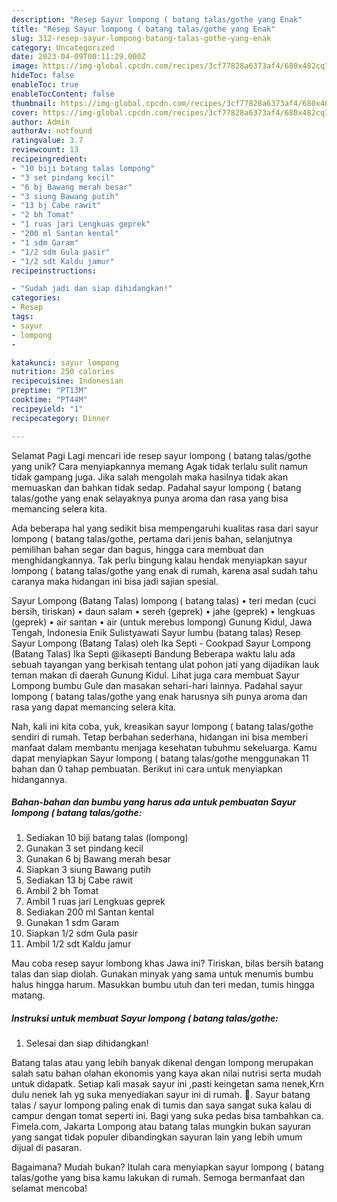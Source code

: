 ```yaml
---
description: "Resep Sayur lompong ( batang talas/gothe yang Enak"
title: "Resep Sayur lompong ( batang talas/gothe yang Enak"
slug: 312-resep-sayur-lompong-batang-talas-gothe-yang-enak
category: Uncategorized
date: 2023-04-09T00:11:29.000Z
image: https://img-global.cpcdn.com/recipes/3cf77828a6373af4/680x482cq70/sayur-lompong-batang-talasgothe-foto-resep-utama.jpg
hideToc: false
enableToc: true
enableTocContent: false
thumbnail: https://img-global.cpcdn.com/recipes/3cf77828a6373af4/680x482cq70/sayur-lompong-batang-talasgothe-foto-resep-utama.jpg
cover: https://img-global.cpcdn.com/recipes/3cf77828a6373af4/680x482cq70/sayur-lompong-batang-talasgothe-foto-resep-utama.jpg
author: Admin
authorAv: notfound
ratingvalue: 3.7
reviewcount: 13
recipeingredient:
- "10 biji batang talas lompong"
- "3 set pindang kecil"
- "6 bj Bawang merah besar"
- "3 siung Bawang putih"
- "13 bj Cabe rawit"
- "2 bh Tomat"
- "1 ruas jari Lengkuas geprek"
- "200 ml Santan kental"
- "1 sdm Garam"
- "1/2 sdm Gula pasir"
- "1/2 sdt Kaldu jamur"
recipeinstructions:

- "Sudah jadi dan siap dihidangkan!"
categories:
- Resep
tags:
- sayur
- lompong
- 

katakunci: sayur lompong  
nutrition: 250 calories
recipecuisine: Indonesian
preptime: "PT13M"
cooktime: "PT44M"
recipeyield: "1"
recipecategory: Dinner

---
```



Selamat Pagi Lagi mencari ide resep sayur lompong ( batang talas/gothe yang unik? Cara menyiapkannya memang Agak tidak terlalu sulit namun tidak gampang juga. Jika salah mengolah maka hasilnya tidak akan memuaskan dan bahkan tidak sedap. Padahal sayur lompong ( batang talas/gothe yang enak selayaknya punya aroma dan rasa yang bisa memancing selera kita.


Ada beberapa hal yang sedikit bisa mempengaruhi kualitas rasa dari sayur lompong ( batang talas/gothe, pertama dari jenis bahan, selanjutnya pemilihan bahan segar dan bagus, hingga cara membuat dan menghidangkannya. Tak perlu bingung kalau hendak menyiapkan sayur lompong ( batang talas/gothe yang enak di rumah, karena asal sudah tahu caranya maka hidangan ini bisa jadi sajian spesial.

Sayur Lompong (Batang Talas) lompong ( batang talas) • teri medan (cuci bersih, tiriskan) • daun salam • sereh (geprek) • jahe (geprek) • lengkuas (geprek) • air santan • air (untuk merebus lompong) Gunung Kidul, Jawa Tengah, Indonesia Enik Sulistyawati Sayur lumbu (batang talas) Resep Sayur Lompong (Batang Talas) oleh Ika Septi - Cookpad Sayur Lompong (Batang Talas) Ika Septi @ikasepti Bandung Beberapa waktu lalu ada sebuah tayangan yang berkisah tentang ulat pohon jati yang dijadikan lauk teman makan di daerah Gunung Kidul. Lihat juga cara membuat Sayur Lompong bumbu Gule dan masakan sehari-hari lainnya. Padahal sayur lompong ( batang talas/gothe yang enak harusnya sih punya aroma dan rasa yang dapat memancing selera kita.


Nah, kali ini kita coba, yuk, kreasikan sayur lompong ( batang talas/gothe sendiri di rumah. Tetap berbahan sederhana, hidangan ini bisa memberi manfaat dalam membantu menjaga kesehatan tubuhmu sekeluarga. Kamu dapat menyiapkan Sayur lompong ( batang talas/gothe menggunakan 11 bahan dan 0 tahap pembuatan. Berikut ini cara untuk menyiapkan hidangannya.

<!--inarticleads1-->

##### Bahan-bahan dan bumbu yang harus ada untuk pembuatan Sayur lompong ( batang talas/gothe:

1. Sediakan 10 biji batang talas (lompong)
1. Gunakan 3 set pindang kecil
1. Gunakan 6 bj Bawang merah besar
1. Siapkan 3 siung Bawang putih
1. Sediakan 13 bj Cabe rawit
1. Ambil 2 bh Tomat
1. Ambil 1 ruas jari Lengkuas geprek
1. Sediakan 200 ml Santan kental
1. Gunakan 1 sdm Garam
1. Siapkan 1/2 sdm Gula pasir
1. Ambil 1/2 sdt Kaldu jamur


Mau coba resep sayur lombong khas Jawa ini? Tiriskan, bilas bersih batang talas dan siap diolah. Gunakan minyak yang sama untuk menumis bumbu halus hingga harum. Masukkan bumbu utuh dan teri medan, tumis hingga matang. 

<!--inarticleads2-->

##### Instruksi untuk membuat Sayur lompong ( batang talas/gothe:


1. Selesai dan siap dihidangkan!

Batang talas atau yang lebih banyak dikenal dengan lompong merupakan salah satu bahan olahan ekonomis yang kaya akan nilai nutrisi serta mudah untuk didapatk. Setiap kali masak sayur ini ,pasti keingetan sama nenek,Krn dulu nenek lah yg suka menyediakan sayur ini di rumah. 🤗. Sayur batang talas / sayur lompong paling enak di tumis dan saya sangat suka kalau di campur dengan tomat seperti ini. Bagi yang suka pedas bisa tambahkan ca. Fimela.com, Jakarta Lompong atau batang talas mungkin bukan sayuran yang sangat tidak populer dibandingkan sayuran lain yang lebih umum dijual di pasaran. 

Bagaimana? Mudah bukan? Itulah cara menyiapkan sayur lompong ( batang talas/gothe yang bisa kamu lakukan di rumah. Semoga bermanfaat dan selamat mencoba!
